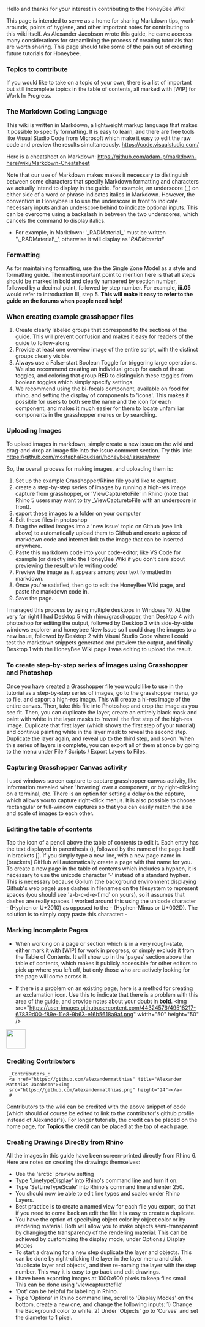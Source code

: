 Hello and thanks for your interest in contributing to the HoneyBee Wiki!

This page is intended to serve as a home for sharing Markdown tips, work-arounds, points of hygiene, and other important notes for contributing to this wiki itself. As Alexander Jacobson wrote this guide, he came accross many considerations for streamlining the process of creating tutorials that are worth sharing. This page should take some of the pain out of creating future tutorials for Honeybee.

### Topics to contribute
If you would like to take on a topic of your own, there is a list of important but still incomplete topics in the table of contents, all marked with [WIP] for Work In Progress.

### The Markdown Coding Language
This wiki is written in Markdown, a lightweight markup language that makes it possible to specify formatting. It is easy to learn, and there are free tools like Visual Studio Code from Microsoft which make it easy to edit the raw code and preview the results simultaneously. https://code.visualstudio.com/ 

Here is a cheatsheet on Markdown: https://github.com/adam-p/markdown-here/wiki/Markdown-Cheatsheet

Note that our use of Markdown makes makes it necessary to distinguish between some characters that specify Markdown formatting and characters we actually intend to display in the guide. For example, an underscore (_) on either side of a word or phrase indicates italics in Markdown. However, the convention in Honeybee is to use the underscore in front to indicate necessary inputs and an underscore behind to indicate optional inputs. This can be overcome using a backslash in between the two underscores, which cancels the command to display italics. 
- For example, in Markdown: '\_RADMaterial\_' must be written '\\\_RADMaterial\\_\', otherwise it will display as '_RADMaterial_'

### Formatting
As for maintaining formatting, use the the Single Zone Model as a style and formatting guide. The most important point to mention here is that all steps should be marked in bold and clearly numbered by section number, followed by a decimal point, followed by step number. For example, **iii.05** would refer to introduction III, step 5. **This will make it easy to refer to the guide on the forums when people need help!**


### When creating example grasshopper files
1. Create clearly labeled groups that correspond to the sections of the guide. This will prevent confusion and makes it easy for readers of the guide to follow-along.
2. Provide at least one overview image of the entire script, with the distinct groups clearly visible.
3. Always use a False-start Boolean Toggle for triggering large operations. We also recommend creating an individual group for each of these toggles, and coloring that group **RED** to distinguish these toggles from boolean toggles which simply specify settings.
4. We recommend using the bi-focals component, available on food for rhino, and setting the display of components to 'icons'. This makes it possible for users to both see the name and the icon for each component, and makes it much easier for them to locate unfamiliar components in the grasshopper menus or by searching.

### Uploading Images
To upload images in markdown, simply create a new issue on the wiki and drag-and-drop an image file into the issue comment section. Try this link: https://github.com/mostaphaRoudsari/honeybee/issues/new

So, the overall process for making images, and uploading them is:
1. Set up the example Grasshopper/Rhino file you'd like to capture. 
2. create a step-by-step series of images by running a high-res image capture from grasshopper, or 'ViewCapturetoFile' in Rhino (note that Rhino 5 users may want to try _ViewCapturetoFile with an underscore in front).
3. export these images to a folder on your computer
4. Edit these files in photoshop
4. Drag the edited images into a 'new issue' topic on Github (see link above) to automatically upload them to Github and create a piece of markdown code and internet link to the image that can be inserted anywhere.
5. Paste this markdown code into your code-editor, like VS Code for example (or directly into the HoneyBee Wiki if you don't care about previewing the result while writing code)
6. Preview the image as it appears among your text formatted in markdown. 
7. Once you're satisfied, then go to edit the HoneyBee Wiki page, and paste the markdown code in.
8. Save the page.

I managed this process by using multiple desktops in Windows 10. At the very far right I had Desktop 5 with rhino/grasshopper, then Desktop 4 with photoshop for editing the output, followed by Desktop 3 with side-by-side windows explorer and honeybee New Issue so I could drag the images to a new issue, followed by Desktop 2 with Visual Studio Code where I could test the markdown snippets generated and preview the output, and finally Desktop 1 with the HoneyBee Wiki page I was editing to upload the result.

### To create step-by-step series of images using Grasshopper and Photoshop
Once you have created a Grasshopper file you would like to use in the tutorial as a step-by-step series of images, go to the grasshopper menu, go to file, and export a high-res image. This will create a hi-res image of the entire canvas. Then, take this file into Photoshop and crop the image as you see fit. Then, you can duplicate the layer, create an entirely black mask and paint with white in the layer masks to 'reveal' the first step of the high-res image. Duplicate that first layer (which shows the first step of your tutorial) and continue painting white in the layer mask to reveal the second step. Duplicate the layer again, and reveal up to the third step, and so-on. When this series of layers is complete, you can export all of them at once by going to the menu under File / Scripts / Export Layers to Files. 

### Capturing Grasshopper Canvas activity
I used windows screen capture to capture grasshopper canvas activity, like information revealed when 'hovering' over a component, or by right-clicking on a terminal, etc. There is an option for setting a delay on the capture, which allows you to capture right-click menus. It is also possible to choose rectangular or full-window captures so that you can easily match the size and scale of images to each other. 

### Editing the table of contents
Tap the icon of a pencil above the table of contents to edit it. Each entry has the text displayed in parenthesis (), followed by the name of the page itself in brackets []. If you simply type a new line, with a new page name in [brackets] GitHub will automatically create a page with that name for you. To create a new page in the table of contents which includes a hyphen, it is necessary to use the unicode character '‐' instead of a standard hyphen. This is necessary because Gollum (the background environment displaying Github's web page) uses dashes in filenames on the filesystem to represent spaces (you should see 'a-b-c-d-e-f.md' on yours), so it assumes that dashes are really spaces. I worked around this using the unicode character ‐ (Hyphen or U+2010) as opposed to the - (Hyphen-Minus or U+002D). The solution is to simply copy paste this character: ‐

### Marking Incomplete Pages
- When working on a page or section which is in a very rough-state, either mark it with [WIP] for work in progress, or simply exclude it from the Table of Contents. It will show up in the 'pages' section above the table of contents, which makes it publicly accessible for other editors to pick up where you left off, but only those who are actively looking for the page will come across it.

- If there is a problem on an existing page, here is a method for creating an exclamation icon. Use this to indicate that there is a problem with this area of the guide, and provide notes about your doubt in **bold**. 
\<img src="https://user-images.githubusercontent.com/44324576/49518217-67839d00-f89e-11e8-9b63-e16b5618a9af.png" width="50" height="50" />
 <img src="https://user-images.githubusercontent.com/44324576/49518217-67839d00-f89e-11e8-9b63-e16b5618a9af.png" width="50" height="50" />

### Crediting Contributors
     _Contributors_:
     <a href="https://github.com/alexandermatthias" title="Alexander Matthias Jacobson"><img 
     src="https://github.com/alexandermatthias.png" height="24"></a>
     # 
Contributors to the wiki can be credited with the above snippet of code (which should of course be edited to link to the contributor's github profile instead of Alexander's). For longer tutorials, the credit can be placed on the home page, for **Topics** the credit can be placed at the top of each page.

### Creating Drawings Directly from Rhino
All the images in this guide have been screen-printed directly from Rhino 6. Here are notes on creating the drawings themselves:
- Use the 'arctic' preview setting 
- Type 'LinetypeDisplay' into Rhino's command line and turn it on. 
- Type 'SetLineTypeScale' into Rhino's command line and enter 250. 
- You should now be able to edit line types and scales under Rhino Layers. 
- Best practice is to create a named view for each file you export, so that if you need to come back an edit the file it is easy to create a duplicate.
- You have the option of specifying object color by object color or by rendering material. Both will allow you to make objects semi-transparent by changing the transparency of the rendering material. This can be achieved by customizing the display mode, under Options / Display Modes 
- To start a drawing for a new step duplicate the layer and objects. This can be done by right-clicking the layer in the layer menu and click 'duplicate layer and objects', and then re-naming the layer with the step number. This way it is easy to go back and edit drawings.  
- I have been exporting images at 1000x600 pixels to keep files small. This can be done using 'viewcapturetofile'
- 'Dot' can be helpful for labeling in Rhino.
- Type 'Options' in Rhino command line, scroll to 'Display Modes' on the bottom, create a new one, and change the following inputs: 1) Change the Background color to white. 2) Under 'Objects' go to 'Curves' and set the diameter to 1 pixel. 
